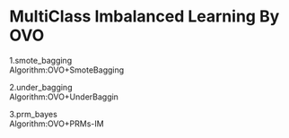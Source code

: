 MultiClass Imbalanced Learning By OVO
====
1.smote_bagging\
  Algorithm:OVO+SmoteBagging
  
2.under_bagging\
  Algorithm:OVO+UnderBaggin
  
3.prm_bayes\
  Algorithm:OVO+PRMs-IM
